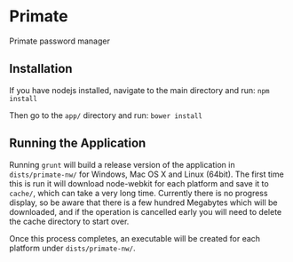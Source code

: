 Primate
=======

Primate password manager


Installation
------
If you have nodejs installed, navigate to the main directory and run:
`npm install`

Then go to the `app/` directory and run:
`bower install`

Running the Application
------
Running `grunt` will build a release version of the application in `dists/primate-nw/` for Windows, Mac OS X and Linux (64bit). The first time this is run it will download node-webkit for each platform and save it to `cache/`, which can take a very long time. Currently there is no progress display, so be aware that there is a few hundred Megabytes which will be downloaded, and if the operation is cancelled early you will need to delete the cache directory to start over.

Once this process completes, an executable will be created for each platform under `dists/primate-nw/`.
